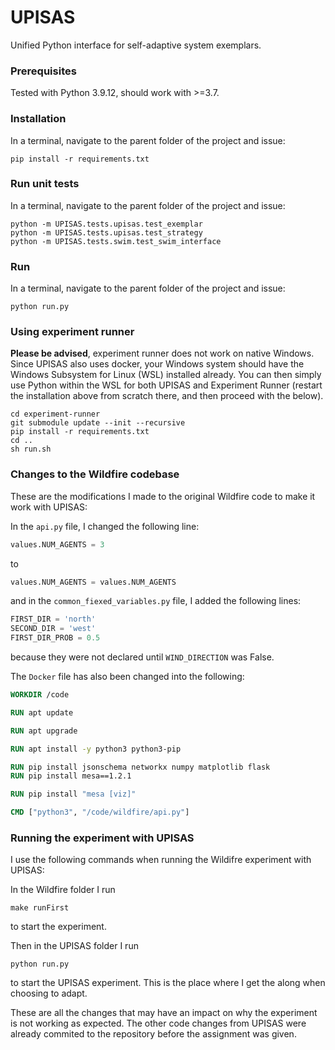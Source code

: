 # UPISAS
Unified Python interface for self-adaptive system exemplars.

### Prerequisites 
Tested with Python 3.9.12, should work with >=3.7.

### Installation
In a terminal, navigate to the parent folder of the project and issue:
```
pip install -r requirements.txt
```
### Run unit tests
In a terminal, navigate to the parent folder of the project and issue:
```
python -m UPISAS.tests.upisas.test_exemplar
python -m UPISAS.tests.upisas.test_strategy
python -m UPISAS.tests.swim.test_swim_interface
```
### Run
In a terminal, navigate to the parent folder of the project and issue:
```
python run.py
```

### Using experiment runner 
**Please be advised**, experiment runner does not work on native Windows. Since UPISAS also uses docker, your Windows system should have the Windows Subsystem for Linux (WSL) installed already. You can then simply use Python within the WSL for both UPISAS and Experiment Runner (restart the installation above from scratch there, and then proceed with the below).
```
cd experiment-runner
git submodule update --init --recursive
pip install -r requirements.txt
cd ..
sh run.sh 
```

### Changes to the Wildfire codebase
These are the modifications I made to the original Wildfire code to make it work with UPISAS:

In the `api.py` file, I changed the following line:
```python
values.NUM_AGENTS = 3
```
to
```python
values.NUM_AGENTS = values.NUM_AGENTS
```
 and in the `common_fiexed_variables.py` file, I added the following lines:
```python
FIRST_DIR = 'north'
SECOND_DIR = 'west'
FIRST_DIR_PROB = 0.5
```
because they were not declared until `WIND_DIRECTION` was False.

The `Docker` file has also been changed into the following:
```dockerfile
WORKDIR /code

RUN apt update

RUN apt upgrade

RUN apt install -y python3 python3-pip

RUN pip install jsonschema networkx numpy matplotlib flask
RUN pip install mesa==1.2.1

RUN pip install "mesa [viz]"

CMD ["python3", "/code/wildfire/api.py"]
```

### Running the experiment with UPISAS

I use the following commands when running the Wildifre experiment with UPISAS:

In the Wildfire folder I run
``` shell
make runFirst
```
to start the experiment. 

Then in the UPISAS folder I run
``` shell
python run.py
```
to start the UPISAS experiment. This is the place where I get the along when choosing to adapt.

These are all the changes that may have an impact on why the experiment is not working as 
expected. The other code changes from UPISAS were already commited to the repository before the 
assignment was given.